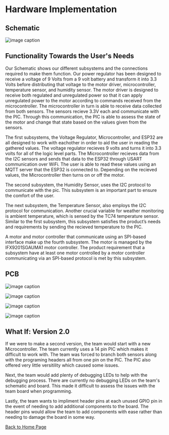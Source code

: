 # Hardware Implementation
## Schematic
![image caption](Pictures/Final_Schematic2.png)

## Functionality Towards the User's Needs
Our Schematic shows our different subsystems and the connections required to make them function. Our power regulator has been designed to receive a voltage of 9 Volts from a 9 volt battery and transform it into 3.3 Volts before distributing that voltage to the motor driver, microcontroller, temperature sensor, and humidity sensor. The motor driver is designed to receive both regulated and unregulated power so that it can apply unregulated power to the motor according to commands received from the microcontroller. The microcontroller in turn is able to receive data collected from both sensors. The sensors recieve 3.3V each and communicate with the PIC. Through this communication, the PIC is able to assess the state of the motor and change that state based on the values given from the sensors.

The first subsystems, the Voltage Regulator, Microcontroller, and ESP32 are all designed to work with eachother in order to aid the user in reading the gathered values. The voltage regulator recieves 9 volts and turns it into 3.3 volts for all of the logic level parts. The Microcontroller recieves data from the I2C sensors and sends that data to the ESP32 through USART communication over WiFi. The user is able to read these values using an MQTT server that the ESP32 is connected to. Depending on the recieved values, the Microcontroller then turns on or off the motor.  

The second subsystem, the Humidity Sensor, uses the I2C protocol to communicate with the pic. This subsystem is an important part to ensure the comfort of the user. 

The next subsystem, the Temperature Sensor, also employs the I2C protocol for communication. Another crucial variable for weather monitoring is ambient temperature, which is sensed by the TC74 temperature sensor. Similar to the first subsystem, this subsystem satisfies the product’s needs and requirements by sending the recieved temperature to the PIC.

A motor and motor controller that communicate using an SPI-based interface make up the fourth subsystem. The motor is managed by the IFX9201SGAUMA1 motor controller. The product requirement that a subsystem have at least one motor controlled by a motor controller communicating via an SPI-based protocol is met by this subsystem.

## PCB
![image caption](Pictures/PCB_Top2.png)

![image caption](Pictures/PCB_Bottom2.png)

![image caption](Pictures/PCB_Pic_T.jpg)

![image caption](Pictures/PCB_Pic_B.jpg)

## What If: Version 2.0
If we were to make a second version, the team would start with a new Microcontroller. The team currently uses a 14 pin PIC which makes it difficult to work with. The team was forced to branch both sensors along with the programing headers all from one pin on the PIC. The PIC also offered very little versitility which caused some issues. 

Next, the team would add plenty of debugging LEDs to help with the debugging process. There are currently no debugging LEDs on the team's schematic and board. This made it difficult to assess the issues with the team board when programming. 

Lastly, the team wants to impliment header pins at each unused GPIO pin in the event of needing to add additional components to the board. The header pins would allow the team to add components with ease rather than needing to damage the board in some way.


[Back to Home Page](/index.md)
